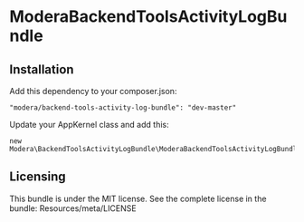 # ModeraBackendToolsActivityLogBundle

## Installation

Add this dependency to your composer.json:

    "modera/backend-tools-activity-log-bundle": "dev-master"

Update your AppKernel class and add this:

    new Modera\BackendToolsActivityLogBundle\ModeraBackendToolsActivityLogBundle(),

## Licensing

This bundle is under the MIT license. See the complete license in the bundle:
Resources/meta/LICENSE